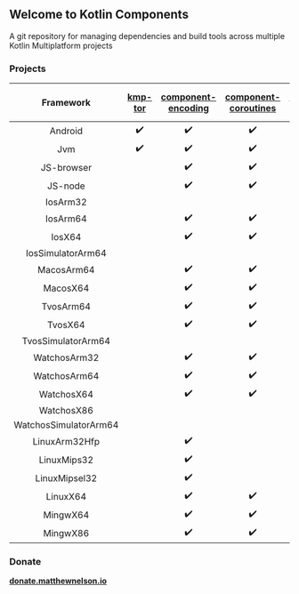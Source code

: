 ## Welcome to Kotlin Components

A git repository for managing dependencies and build tools across multiple Kotlin Multiplatform projects

### Projects

|       Framework       | [kmp-tor](https://github.com/05nelsonm/kmp-tor) | [component-encoding](https://github.com/05nelsonm/component-encoding) | [component-coroutines](https://github.com/05nelsonm/component-coroutines) | [component-request](https://github.com/05nelsonm/component-request) | [component-build-configuration](https://github.com/05nelsonm/component-build-configuration) |
| :-------------------: | :---------------------------: | :---------------------------: | :---------------------------: | :---------------------------: | :---------------------------: |
| Android               | ✔️                             | ✔️                             | ✔️                             | ✔️                             | ✔️                             |
| Jvm                   | ✔️                             | ✔️                             | ✔️                             | ✔️                             | ✔️                             |
| JS-browser            |                               | ✔️                             | ✔️                             | ✔️                             | ✔️                             |
| JS-node               |                               | ✔️                             | ✔️                             | ✔️                             | ✔️                             |
| IosArm32              |                               |                               |                               |                               |                               |
| IosArm64              |                               | ✔️                             | ✔️                             | ✔️                             | ✔️                             |
| IosX64                |                               | ✔️                             | ✔️                             | ✔️                             | ✔️                             |
| IosSimulatorArm64     |                               |                               |                               |                               |                               |
| MacosArm64            |                               | ✔️                             | ✔️                             | ✔️                             | ✔️                             |
| MacosX64              |                               | ✔️                             | ✔️                             | ✔️                             | ✔️                             |
| TvosArm64             |                               | ✔️                             | ✔️                             | ✔️                             | ✔️                             |
| TvosX64               |                               | ✔️                             | ✔️                             | ✔️                             | ✔️                             |
| TvosSimulatorArm64    |                               |                               |                               |                               |                               |
| WatchosArm32          |                               | ✔️                             | ✔️                             | ✔️                             | ✔️                             |
| WatchosArm64          |                               | ✔️                             | ✔️                             | ✔️                             | ✔️                             |
| WatchosX64            |                               | ✔️                             | ✔️                             | ✔️                             | ✔️                             |
| WatchosX86            |                               |                               |                               |                               |                               |
| WatchosSimulatorArm64 |                               |                               |                               |                               |                               |
| LinuxArm32Hfp         |                               | ✔️                             |                               |                               | ✔️                             |
| LinuxMips32           |                               | ✔️                             |                               |                               | ✔️                             |
| LinuxMipsel32         |                               | ✔️                             |                               |                               | ✔️                             |
| LinuxX64              |                               | ✔️                             | ✔️                             | ✔️                             | ✔️                             |
| MingwX64              |                               | ✔️                             | ✔️                             | ✔️                             | ✔️                             |
| MingwX86              |                               | ✔️                             | ✔️                             |                               | ✔️                             |

### Donate

**[donate.matthewnelson.io](https://donate.matthewnelson.io)**
